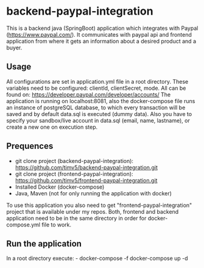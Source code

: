 # backend-paypal-integration
This is a backend java (SpringBoot) application which integrates with Paypal (https://www.paypal.com/).
It communicates with paypal api and frontend application from where it gets an information about a desired product and a buyer.


## Usage
All configurations are set in application.yml file in a root directory.
These variables need to be configured: clientId, clientSecret, mode. All can be found on: https://developer.paypal.com/developer/accounts/
The application is running on localhost:8081, also the docker-compose file runs an instance of postgreSQL database, to which every transaction will be saved
and by default data.sql is executed (dummy data). Also you have to specify your sandbox/live account in data.sql (email, name, lastname), or create a new one on execution step.

## Prequences
- git clone project (backend-paypal-integration): https://github.com/timv5/backend-paypal-integration.git
- git clone project (frontend-paypal-integration): https://github.com/timv5/frontend-paypal-integration.git
- Installed Docker (docker-compose)
- Java, Maven (not for only running the application with docker)

To use this application you also need to get "frontend-paypal-integration" project that is available under my repos.
Both, frontend and backend application need to be in the same directory in order for docker-compose.yml file to work.

## Run the application
In a root directory execute:
    -  docker-compose -f docker-compose up -d
